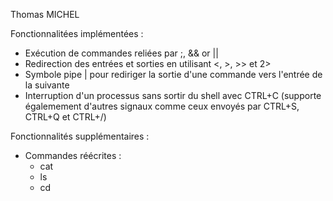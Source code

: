 Thomas MICHEL

Fonctionnalitées implémentées :
- Exécution de commandes reliées par ;, && or ||
- Redirection des entrées et sorties en utilisant <, >, >> et 2>
- Symbole pipe | pour rediriger la sortie d'une commande vers l'entrée de la suivante
- Interruption d'un processus sans sortir du shell avec CTRL+C (supporte égalemement d'autres signaux comme ceux envoyés par CTRL+S, CTRL+Q et CTRL+/)

Fonctionnalités supplémentaires :
- Commandes réécrites : 
    - cat
    - ls
    - cd

